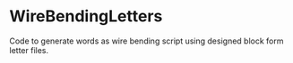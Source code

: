 # WireBendingLetters
Code to generate words as wire bending script using designed block form letter files. 
